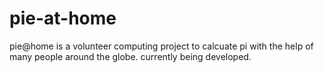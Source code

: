 # pie-at-home
pie@home is a volunteer computing project to calcuate pi with the help of many people around the globe. currently being developed.
